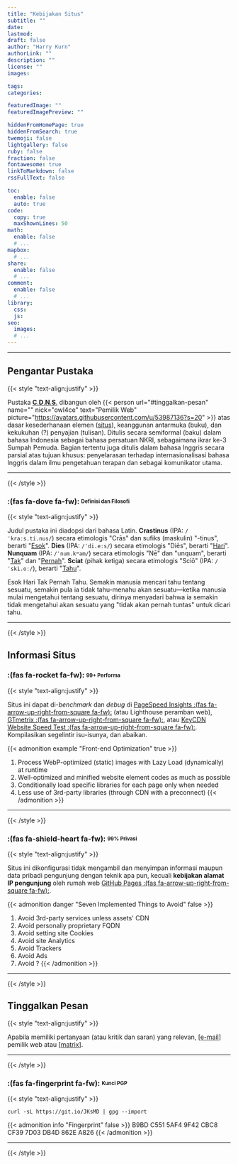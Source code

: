 ```yaml
---
title: "Kebijakan Situs"
subtitle: ""
date: 
lastmod: 
draft: false
author: "Harry Kurn"
authorLink: ""
description: ""
license: ""
images: 

tags: 
categories: 

featuredImage: ""
featuredImagePreview: ""

hiddenFromHomePage: true
hiddenFromSearch: true
twemoji: false
lightgallery: false
ruby: false
fraction: false
fontawesome: true
linkToMarkdown: false
rssFullText: false

toc:
  enable: false
  auto: true
code:
  copy: true
  maxShownLines: 50
math:
  enable: false
  # ...
mapbox:
  # ...
share:
  enable: false
  # ...
comment:
  enable: false
  # ...
library:
  css: 
  js: 
seo:
  images: 
  # ...
---
```


<!--more-->

---

## Pengantar Pustaka

{{< style "text-align:justify" >}}

Pustaka [**C**.**D**.**N**.**S**.][CDNS] dibangun oleh {{< person url="#tinggalkan-pesan" name="" nick="owl4ce"
text="Pemilik Web" picture="https://avatars.githubusercontent.com/u/53987136?s=20" >}} atas dasar kesederhanaan
elemen ([situs](#informasi-situs)), keanggunan antarmuka (buku), dan kekukuhan (?) penyajian (tulisan).
Ditulis secara semiformal (baku) dalam bahasa Indonesia sebagai bahasa persatuan NKRI, sebagaimana
ikrar ke-3 Sumpah Pemuda. Bagian tertentu juga ditulis dalam bahasa Inggris secara parsial atas
tujuan khusus: penyelarasan terhadap internasionalisasi bahasa Inggris dalam
ilmu pengetahuan terapan dan sebagai komunikator utama.

[CDNS]: /humans.txt
        "Crastinus Dies Nunquam Sciat"

---

{{< /style >}}

### **:(fas fa-dove fa-fw):** <sub><sup>Definisi dan Filosofi</sup></sub>

{{< style "text-align:justify" >}}

Judul pustaka ini diadopsi dari bahasa Latin. **Crastinus** (IPA: `/ˈkraːs.ti.nus/`) secara etimologis
"Crās" dan‎ sufiks (maskulin) "-tinus", berarti "<u>Esok</u>". **Dies** (IPA: `/ˈdi.eːs/`) secara etimologis "Diēs",
berarti "<u>Hari</u>". **Nunquam** (IPA: `/ˈnum.kʷam/`) secara etimologis "Nē" dan "unquam", berarti "<u>Tak</u>"
dan "<u>Pernah</u>". **Sciat** (pihak ketiga) secara etimologis "Sciō" (IPA: `/ˈski.oː/`), berarti "<u>Tahu</u>".

Esok Hari Tak Pernah Tahu. Semakin manusia mencari tahu tentang sesuatu, semakin pula ia tidak tahu-menahu
akan sesuatu—ketika manusia mulai mengetahui tentang sesuatu, dirinya menyadari bahwa ia semakin
tidak mengetahui akan sesuatu yang "tidak akan pernah tuntas" untuk dicari tahu.

---

{{< /style >}}

## Informasi Situs

### **:(fas fa-rocket fa-fw):** <sub><sup>99+ Performa</sup></sub>

{{< style "text-align:justify" >}}

Situs ini dapat di-*benchmark* dan *debug* di [PageSpeed Insights
:(fas fa-arrow-up-right-from-square fa-fw):][PSI-] (atau Lighthouse peramban web),
[GTmetrix :(fas fa-arrow-up-right-from-square fa-fw):][GTm-], atau [KeyCDN Website
Speed Test :(fas fa-arrow-up-right-from-square fa-fw):][KWST].
Kompilasikan segelintir isu-isunya, dan abaikan.

[PSI-]: https://pagespeed.web.dev/report?url=https%3A%2F%2Fowl4ce.github.io%2Fid%2F
        "PageSpeed Insights"
[GTm-]: https://gtmetrix.com
        "GTmetrix"
[KWST]: https://tools.keycdn.com/speed
        "KeyCDN Website Speed Test"

{{< admonition example "Front-end Optimization" true >}}
1. Process WebP-optimized (static) images with Lazy Load (dynamically) at runtime
2. Well-optimized and minified website element codes as much as possible
3. Conditionally load specific libraries for each page only when needed
4. Less use of 3rd-party libraries (through CDN with a preconnect)
{{< /admonition >}}

---

{{< /style >}}

### **:(fas fa-shield-heart fa-fw):** <sub><sup>99% Privasi</sup></sub>

{{< style "text-align:justify" >}}

Situs ini dikonfigurasi tidak mengambil dan menyimpan informasi maupun data pribadi pengunjung
dengan teknik apa pun, kecuali **kebijakan alamat IP pengunjung** oleh rumah web
[GitHub Pages :(fas fa-arrow-up-right-from-square fa-fw):][GP].

[GP]: https://docs.github.com/en/pages/getting-started-with-github-pages/about-github-pages#data-collection
      "GitHub Pages Data Collection"

{{< admonition danger "Seven Implemented Things to Avoid" false >}}
1. Avoid 3rd-party services unless assets' CDN
2. Avoid personally proprietary FQDN
3. Avoid setting site Cookies
4. Avoid site Analytics
5. Avoid Trackers
6. Avoid Ads
7. Avoid ?
{{< /admonition >}}

---

{{< /style >}}

## Tinggalkan Pesan

{{< style "text-align:justify" >}}

Apabila memiliki pertanyaan (atau kritik dan saran) yang relevan,
[<a href="mailto&#58;%&#54;1&#108;t%6&#53;%72nate%2&#68;&#115;e%&#51;7e&#37;6E&#64;proton&#46;&#109;e"
    title="Tulis E-Mail kepada Pemilik Web"
    target="_blank"
    rel="external noopener noreferrer">e-mail</a>]
pemilik web atau [[matrix][matrix]].

[matrix]: https://matrix.to/#/@owl4ce:matrix.org
          "Diskusikan!"

---

{{< /style >}}

### **:(fas fa-fingerprint fa-fw):** <sub><sup>Kunci PGP</sup></sub>

{{< style "text-align:justify" >}}

```shell
curl -sL https://git.io/JKsMD | gpg --import
```

{{< admonition info "Fingerprint" false >}}
B9BD C551 5AF4 9F42 CBC8 CF39 7D03 DB4D 862E A826
{{< /admonition >}}

---

{{< /style >}}

